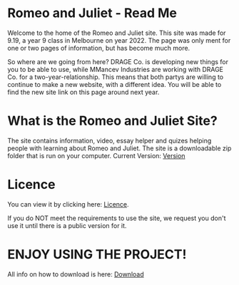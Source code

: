 # Romeo and Juliet - Read Me

Welcome to the home of the Romeo and Juliet site. This site was made for 9.19, a year 9 class in Melbourne on year 2022. The page was only ment for one or two pages of information, but has become much more.


So where are we going from here?
DRAGE Co. is developing new things for you to be able to use, while MMancev Industries are working with DRAGE Co. for a two-year-relationship. This means that both partys are willing to continue to make a new website, with a different idea. You will be able to find the new site link on this page around next year.

# What is the Romeo and Juliet Site?

The site contains information, video, essay helper and quizes helping people with learning about Romeo and Juliet. The site is a downloadable zip folder that is run on your computer. Current Version: [Version](https://github.com/DRAGEno01/Romeo-and-Juliet/blob/main/Version.md)

# Licence

You can view it by clicking here: [Licence](https://github.com/DRAGEno01/Romeo-and-Juliet/blob/main/Licence.md).


If you do NOT meet the requirements to use the site, we request you don't use it until there is a public version for it.

# ENJOY USING THE PROJECT!
All info on how to download is here: [Download](https://github.com/DRAGEno01/Romeo-and-Juliet/blob/main/HowToDownload.md)
